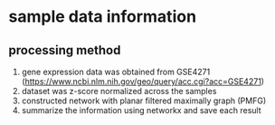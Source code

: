 # sample data information

## processing method
1. gene expression data was obtained from GSE4271 (https://www.ncbi.nlm.nih.gov/geo/query/acc.cgi?acc=GSE4271)
2. dataset was z-score normalized across the samples
3. constructed network with planar filtered maximally graph (PMFG)
4. summarize the information using networkx and save each result
